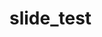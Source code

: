 # slide_test
[](https://docs.google.com/presentation/d/e/2PACX-1vQZ_BINbBoGCu8RQJvhllXiQ9vXqlrCcvUoPcdLfxctZTnYZ_4GyBi8siAtAF3UgpcsFbT8CFGHCEze/pub?start=false&loop=false&delayms=3000)
